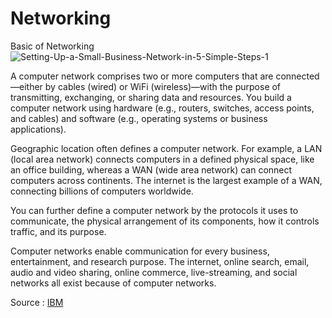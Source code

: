 # Networking
Basic of Networking
![Setting-Up-a-Small-Business-Network-in-5-Simple-Steps-1](https://user-images.githubusercontent.com/92652606/139110773-c1552fed-9cc1-41c7-a0de-a1f9989a7887.jpg)

A computer network comprises two or more computers that are connected—either by cables (wired) or WiFi (wireless)—with the purpose of transmitting, exchanging, or sharing data and resources. You build a computer network using hardware (e.g., routers, switches, access points, and cables) and software (e.g., operating systems or business applications).

Geographic location often defines a computer network. For example, a LAN (local area network) connects computers in a defined physical space, like an office building, whereas a WAN (wide area network) can connect computers across continents. The internet is the largest example of a WAN, connecting billions of computers worldwide.

You can further define a computer network by the protocols it uses to communicate, the physical arrangement of its components, how it controls traffic, and its purpose.

Computer networks enable communication for every business, entertainment, and research purpose. The internet, online search, email, audio and video sharing, online commerce, live-streaming, and social networks all exist because of computer networks.

Source : [IBM](https://www.ibm.com/cloud/learn/networking-a-complete-guide)
